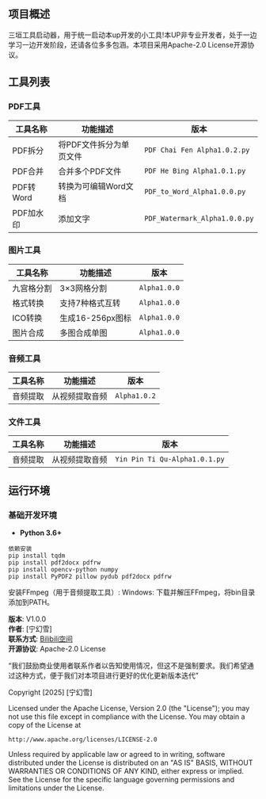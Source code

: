 ## 项目概述
三垣工具启动器，用于统一启动本up开发的小工具!本UP非专业开发者，处于一边学习一边开发阶段，还请各位多多包涵。本项目采用Apache-2.0 License开源协议。
## 工具列表
### PDF工具
| 工具名称 | 功能描述 | 版本 |
|---------|---------|---------|
| PDF拆分 | 将PDF文件拆分为单页文件 | `PDF Chai Fen Alpha1.0.2.py` |
| PDF合并 | 合并多个PDF文件 | `PDF He Bing Alpha1.0.1.py` |
| PDF转Word | 转换为可编辑Word文档 | `PDF_to_Word_Alpha1.0.0.py` |
| PDF加水印 | 添加文字 | `PDF_Watermark_Alpha1.0.0.py` |

### 图片工具
| 工具名称 | 功能描述 | 版本 |
|---------|---------|---------|
| 九宫格分割 | 3×3网格分割 | `Alpha1.0.0` |
| 格式转换 | 支持7种格式互转 | `Alpha1.0.0` |
| ICO转换 | 生成16-256px图标 | `Alpha1.0.0` |
| 图片合成 | 多图合成单图 | `Alpha1.0.0` |

### 音频工具
| 工具名称 | 功能描述 | 版本 |
|---------|---------|---------|
| 音频提取 | 从视频提取音频 | `Alpha1.0.2` |

### 文件工具
| 工具名称 | 功能描述 | 版本 |
|---------|---------|---------|
| 音频提取 | 从视频提取音频 | `Yin Pin Ti Qu-Alpha1.0.1.py` |

## 运行环境
### 基础开发环境
- **Python 3.6+**
```
依赖安装
pip install tqdm
pip install pdf2docx pdfrw
pip install opencv-python numpy
pip install PyPDF2 pillow pydub pdf2docx pdfrw 
```
安装FFmpeg（用于音频提取工具）:
Windows: 下载并解压FFmpeg，将bin目录添加到PATH。

**版本**: V1.0.0  
**作者**: [宁幻雪]   
**联系方式**: [Bilibili空间](https://space.bilibili.com/556216088)  
**开源协议**: Apache-2.0 License

“我们鼓励商业使用者联系作者以告知使用情况，但这不是强制要求。我们希望通过这种方式，便于我们对本项目进行更好的优化更新版本迭代”

Copyright [2025] [宁幻雪]

Licensed under the Apache License, Version 2.0 (the "License"); you may not use this file except in compliance with the License. You may obtain a copy of the License at

    http://www.apache.org/licenses/LICENSE-2.0

Unless required by applicable law or agreed to in writing, software distributed under the License is distributed on an "AS IS" BASIS, WITHOUT WARRANTIES OR CONDITIONS OF ANY KIND, either express or implied.
See the License for the specific language governing permissions and limitations under the License.
